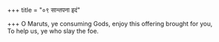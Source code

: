 +++
title = "०९ सान्तपना इदं"

+++
O Maruts, ye consuming Gods, enjoy this offering brought for you,  
     To help us, ye who slay the foe.